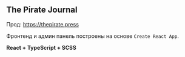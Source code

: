 ## The Pirate Journal

Прод: https://thepirate.press

Фронтенд и админ панель построены на основе `Create React App`.

**React + TypeScript + SCSS**
